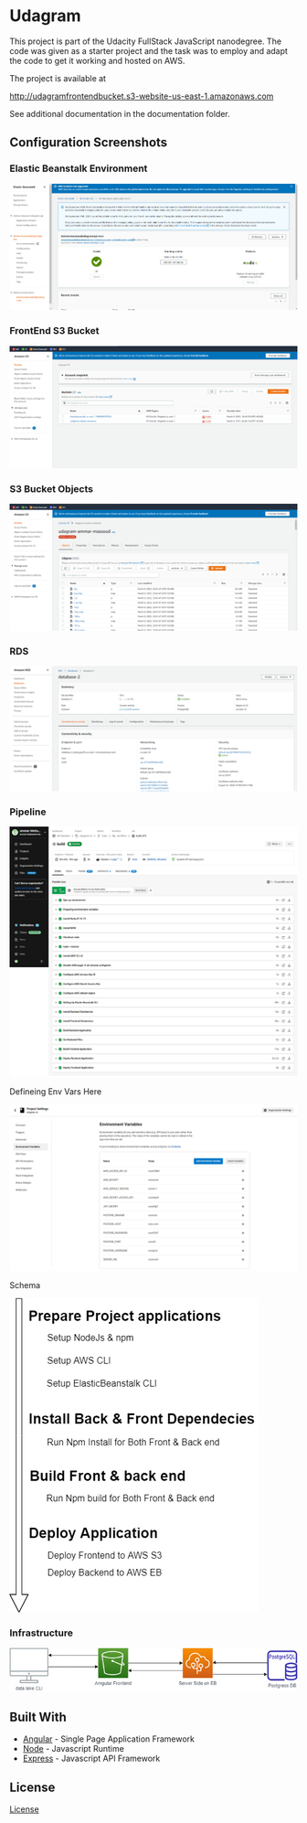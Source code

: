 # Udagram

This project is part of the Udacity FullStack JavaScript nanodegree. The code was given as a starter project and the task was to employ and adapt the code to get it working and hosted on AWS.

The project is available at

http://udagramfrontendbucket.s3-website-us-east-1.amazonaws.com

See additional documentation in the documentation folder.

## Configuration Screenshots

### Elastic Beanstalk Environment

![Elastic Beanstalk Environment](./images/eb.PNG)

### FrontEnd S3 Bucket

![FrontEnd S3 Bucket](./images/frontend-s3.PNG)

### S3 Bucket Objects

![Media S3 Bucket](./images/frontend-bucket.PNG)

### RDS

![PostgreSQL RDS database](./images/rds.PNG)

### Pipeline

![CircleCI Pipeline](./images/pipeline.png)

Defineing Env Vars Here

![CircleCI Pipeline environment variables](./images/env.png)

Schema

![Pipeline Schema](./images/schema.png)

### Infrastructure

![Architecture](./images/infrastructure.png)

## Built With

- [Angular](https://angular.io/) - Single Page Application Framework
- [Node](https://nodejs.org) - Javascript Runtime
- [Express](https://expressjs.com/) - Javascript API Framework

## License

[License](LICENSE.txt)
